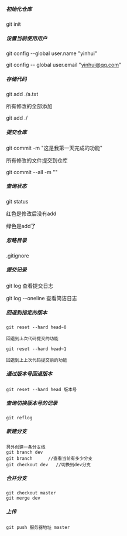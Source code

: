 ##### 初始化仓库

git init

#####  设置当前使用用户

git config --global user.name "yinhui"

git config -- global user.email "yinhui@qq.com"

##### 存储代码

git add ./a.txt

所有修改的全部添加

git add ./ 

##### 提交仓库

git commit -m "这是我第一天完成的功能"

所有修改的文件提交到仓库

git commit --all -m ""

##### 查询状态   

git  status

红色是修改后没有add

绿色是add了

##### 忽略目录

.gitignore

##### 提交记录

git log      查看提交日志

git log --oneline 查看简洁日志

##### 回退到指定的版本

```
git reset --hard head~0

回退到上次代码提交的功能
```



```
git reset --hard head~1

回退到上上次代码提交前的功能
```



##### 通过版本号回退版本

```
git reset --hard head 版本号
```



##### 查询切换版本号的记录

```
git reflog
```

##### 新建分支

```
另外创建一条分支线
git branch dev
git branch		//查看当前有多少分支  
git checkout dev   //切换到dev分支
```

##### 合并分支

```
git checkout master
git merge dev
```

##### 上传

```
git push 服务器地址 master 
```


